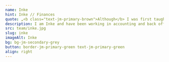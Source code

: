 ```yaml
---
name: Inke
hint: Inke // Finances
quote: „<b class="text-jm-primary-brown">Although</b> I was first taught set <b>theory</b> at school, <b>numbers</b> have become my <b>constant</b> companion.“
description: I am Inke and have been working in accounting and back office for over 30 years. My professional career began as a tax consultant assistant, and since then numbers have been my constant companion. Already during my school years, when set theory was taught, I knew that numbers had a special meaning for me. I am a big Denmark fan and bring my love for structure and organization into every project. At JOTT.MEDIA, I ensure that everything runs smoothly in the background so that our team can focus on creative and technical tasks."
src: team/inke.jpg
slug: inke
imageAlt: Inke
bg: bg-jm-secondary-grey
button: border-jm-primary-green text-jm-primary-green
align: right
---
```


